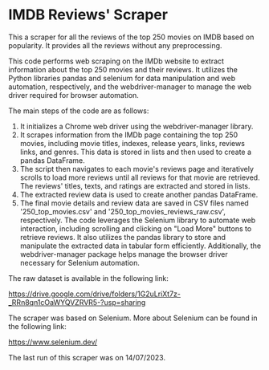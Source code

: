# IMDB Reviews' Scraper

This a scraper for all the reviews of the top 250 movies on IMDB based on popularity. It provides all the reviews without any preprocessing. 

This code performs web scraping on the IMDb website to extract information about the top 250 movies and their reviews. It utilizes the Python libraries pandas and selenium for data manipulation and web automation, respectively, and the webdriver-manager to manage the web driver required for browser automation.

The main steps of the code are as follows:

1. It initializes a Chrome web driver using the webdriver-manager library.
2. It scrapes information from the IMDb page containing the top 250 movies, including movie titles, indexes, release years, links, reviews links, and genres. This data is stored in lists and then used to create a pandas DataFrame.
3. The script then navigates to each movie's reviews page and iteratively scrolls to load more reviews until all reviews for that movie are retrieved. The reviews' titles, texts, and ratings are extracted and stored in lists.
4. The extracted review data is used to create another pandas DataFrame.
5. The final movie details and review data are saved in CSV files named '250_top_movies.csv' and '250_top_movies_reviews_raw.csv', respectively.
The code leverages the Selenium library to automate web interaction, including scrolling and clicking on "Load More" buttons to retrieve reviews. It also utilizes the pandas library to store and manipulate the extracted data in tabular form efficiently. Additionally, the webdriver-manager package helps manage the browser driver necessary for Selenium automation.

The raw dataset is available in the following link:

https://drive.google.com/drive/folders/1G2uLriXt7z-_RRn8qn1cOaWYQVZRVR5-?usp=sharing

The scraper was based on Selenium. More about Selenium can be found in the following link:

https://www.selenium.dev/

The last run of this scraper was on 14/07/2023. 
